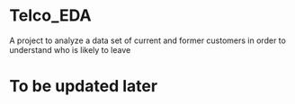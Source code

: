 # Telco_EDA
A project to analyze a data set of current and former customers in order to understand who is likely to leave

# To be updated later
